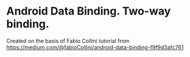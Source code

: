 # Android Data Binding. Two-way binding.

Created on the basis of Fabio Collini tutorial from https://medium.com/@fabioCollini/android-data-binding-f9f9d3afc761